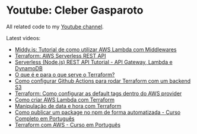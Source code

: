 # Youtube: Cleber Gasparoto

All related code to my [Youtube channel](https://www.youtube.com/channel/UCnP-0M4m5peN-7aLfs4pScA).

Latest videos:
- [Middy.js: Tutorial de como utilizar AWS Lambda com Middlewares](https://youtu.be/HZS6CKeFo8w)
- [Terraform: AWS Serverless REST API](https://www.youtube.com/playlist?list=PLWQmZVQayUUK5581j2xYO6iTzooId50Lz)
- [Serverless (Node.js) REST API Tutorial - API Gateway, Lambda e DynamoDB](https://youtu.be/dRndyTrbL60)
- [O que é e para o que serve o Terraform?](https://youtu.be/bIPF_hzmQGE)
- [Como configurar Github Actions para rodar Terraform com um backend S3](https://youtu.be/2McC52KuWh0)
- [Terraform: Como configurar as default tags dentro do AWS provider](https://youtu.be/f7Rz4p5UOQI)
- [Como criar AWS Lambda com Terraform](https://youtu.be/_KnpfcjdyOo)
- [Manipulação de data e hora com Terraform](https://youtu.be/Kb7Td9h6H8Y)
- [Como publicar um package no npm de forma automatizada - Curso Completo em Português](https://youtu.be/Er6TedCiTMs)
- [Terraform com AWS - Curso em Português](https://www.youtube.com/playlist?list=PLWQmZVQayUUIgSmOj3GPH2BJcn0hOzIaP)
